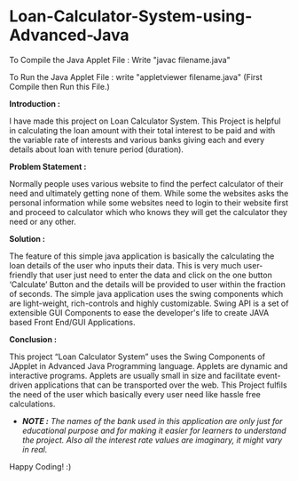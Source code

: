 # Loan-Calculator-System-using-Advanced-Java

To Compile the Java Applet File : 
Write "javac filename.java"

To Run the Java Applet File :
write "appletviewer filename.java"
(First Compile then Run this File.)

**Introduction :**

I have made this project on Loan Calculator System. This Project is helpful in calculating the loan amount with their total interest to be paid and with the variable rate of interests and various banks giving each and every details about loan with tenure period (duration). 


**Problem Statement :**

Normally people uses various website to find the perfect calculator of their need and ultimately getting none of them. While some the websites asks the personal information while some websites need to login to their website first and proceed to calculator which who knows
they will get the calculator they need or any other.


**Solution :**

The feature of this simple java application is basically the calculating the loan details of the user who inputs their data. This is very much user-friendly that user just need to enter the data and click on the one button ‘Calculate’ Button and the details will be provided to user within the fraction of seconds. The simple java application uses the swing components which are light-weight, rich-controls and highly customizable. Swing API is a set of extensible GUI Components to ease the developer's life to create JAVA based Front End/GUI Applications.

**Conclusion :**

This project “Loan Calculator System” uses the Swing Components of JApplet in Advanced Java Programming language. Applets are dynamic and interactive programs. Applets are usually small in size and facilitate event-driven applications that can be transported over the web. This Project fulfils the need of the user which basically every user need like hassle free calculations.

* ***NOTE :** The names of the bank used in this application are only just for educational purpose and for making it easier for learners to understand the project. Also all the interest rate values are imaginary, it might vary in real.*

Happy Coding! :)

